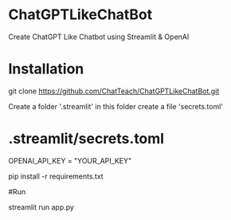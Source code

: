 # ChatGPTLikeChatBot
Create ChatGPT Like Chatbot using Streamlit &amp; OpenAI 

# Installation
git clone https://github.com/ChatTeach/ChatGPTLikeChatBot.git

Create a folder '.streamlit' in this folder create a file 'secrets.toml'

# .streamlit/secrets.toml
OPENAI_API_KEY = "YOUR_API_KEY"

pip install -r requirements.txt

#Run

streamlit run app.py
